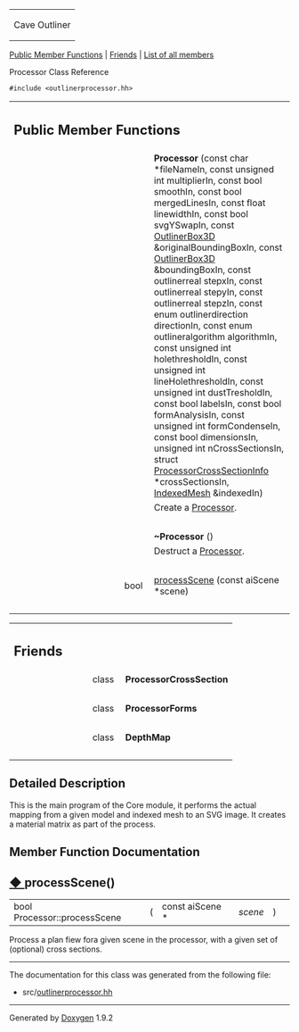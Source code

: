 <table data-cellspacing="0" data-cellpadding="0">
<colgroup>
<col style="width: 100%" />
</colgroup>
<tbody>
<tr class="odd" style="height: 56px;">
<td id="projectalign" style="padding-left: 0.5em"><div id="projectname">
Cave Outliner
</div></td>
</tr>
</tbody>
</table>

[Public Member Functions](#pub-methods) | [Friends](#friends) | [List of
all members](class_processor-members.md)

Processor Class Reference

`#include <outlinerprocessor.hh>`

<table class="memberdecls">
<colgroup>
<col style="width: 50%" />
<col style="width: 50%" />
</colgroup>
<tbody>
<tr class="odd heading">
<td colspan="2"><h2 id="public-member-functions" class="groupheader"><span id="pub-methods"></span> Public Member Functions</h2></td>
</tr>
<tr class="even memitem:aa8f1bb7b2ff061aa20926db570fbd5ab">
<td style="text-align: right;" class="memItemLeft" data-valign="top"><span id="aa8f1bb7b2ff061aa20926db570fbd5ab"></span>  </td>
<td class="memItemRight" data-valign="bottom"><strong>Processor</strong> (const char *fileNameIn, const unsigned int multiplierIn, const bool smoothIn, const bool mergedLinesIn, const float linewidthIn, const bool svgYSwapIn, const <a href="https://github.com/jariarkko/cave-outliner/blob/master/doc/software/class_outliner_box3_d.md" class="el">OutlinerBox3D</a> &amp;originalBoundingBoxIn, const <a href="https://github.com/jariarkko/cave-outliner/blob/master/doc/software/class_outliner_box3_d.md" class="el">OutlinerBox3D</a> &amp;boundingBoxIn, const outlinerreal stepxIn, const outlinerreal stepyIn, const outlinerreal stepzIn, const enum outlinerdirection directionIn, const enum outlineralgorithm algorithmIn, const unsigned int holethresholdIn, const unsigned int lineHolethresholdIn, const unsigned int dustTresholdIn, const bool labelsIn, const bool formAnalysisIn, const unsigned int formCondenseIn, const bool dimensionsIn, unsigned int nCrossSectionsIn, struct <a href="struct_processor_cross_section_info.md" class="el">ProcessorCrossSectionInfo</a> *crossSectionsIn, <a href="https://github.com/jariarkko/cave-outliner/blob/master/doc/software/class_indexed_mesh.md" class="el">IndexedMesh</a> &amp;indexedIn)</td>
</tr>
<tr class="odd memdesc:aa8f1bb7b2ff061aa20926db570fbd5ab">
<td class="mdescLeft"> </td>
<td class="mdescRight">Create a <a href="https://github.com/jariarkko/cave-outliner/blob/master/doc/software/class_processor.md" class="el">Processor</a>.<br />
</td>
</tr>
<tr class="even separator:aa8f1bb7b2ff061aa20926db570fbd5ab">
<td colspan="2" class="memSeparator"> </td>
</tr>
<tr class="odd memitem:acf37952c5b420d4e903a512571678692">
<td style="text-align: right;" class="memItemLeft" data-valign="top"><span id="acf37952c5b420d4e903a512571678692"></span>  </td>
<td class="memItemRight" data-valign="bottom"><strong>~Processor</strong> ()</td>
</tr>
<tr class="even memdesc:acf37952c5b420d4e903a512571678692">
<td class="mdescLeft"> </td>
<td class="mdescRight">Destruct a <a href="https://github.com/jariarkko/cave-outliner/blob/master/doc/software/class_processor.md" class="el">Processor</a>.<br />
</td>
</tr>
<tr class="odd separator:acf37952c5b420d4e903a512571678692">
<td colspan="2" class="memSeparator"> </td>
</tr>
<tr class="even memitem:a2db9b603b09bf7de1e7e0976b1dac1bc">
<td style="text-align: right;" class="memItemLeft" data-valign="top">bool </td>
<td class="memItemRight" data-valign="bottom"><a href="https://github.com/jariarkko/cave-outliner/blob/master/doc/software/class_processor.md#a2db9b603b09bf7de1e7e0976b1dac1bc" class="el">processScene</a> (const aiScene *scene)</td>
</tr>
<tr class="odd separator:a2db9b603b09bf7de1e7e0976b1dac1bc">
<td colspan="2" class="memSeparator"> </td>
</tr>
</tbody>
</table>

<table class="memberdecls">
<colgroup>
<col style="width: 50%" />
<col style="width: 50%" />
</colgroup>
<tbody>
<tr class="odd heading">
<td colspan="2"><h2 id="friends" class="groupheader"><span id="friends"></span> Friends</h2></td>
</tr>
<tr class="even memitem:ae10b7fc1984e6fb27901b0cd87838a72">
<td style="text-align: right;" class="memItemLeft" data-valign="top"><span id="ae10b7fc1984e6fb27901b0cd87838a72"></span> class </td>
<td class="memItemRight" data-valign="bottom"><strong>ProcessorCrossSection</strong></td>
</tr>
<tr class="odd separator:ae10b7fc1984e6fb27901b0cd87838a72">
<td colspan="2" class="memSeparator"> </td>
</tr>
<tr class="even memitem:a83e4cc5caa21290f0d1ff4a9441a674e">
<td style="text-align: right;" class="memItemLeft" data-valign="top"><span id="a83e4cc5caa21290f0d1ff4a9441a674e"></span> class </td>
<td class="memItemRight" data-valign="bottom"><strong>ProcessorForms</strong></td>
</tr>
<tr class="odd separator:a83e4cc5caa21290f0d1ff4a9441a674e">
<td colspan="2" class="memSeparator"> </td>
</tr>
<tr class="even memitem:a8be311027c613f05eaee0ba171518a59">
<td style="text-align: right;" class="memItemLeft" data-valign="top"><span id="a8be311027c613f05eaee0ba171518a59"></span> class </td>
<td class="memItemRight" data-valign="bottom"><strong>DepthMap</strong></td>
</tr>
<tr class="odd separator:a8be311027c613f05eaee0ba171518a59">
<td colspan="2" class="memSeparator"> </td>
</tr>
</tbody>
</table>

<span id="details"></span>

## Detailed Description

This is the main program of the Core module, it performs the actual
mapping from a given model and indexed mesh to an SVG image. It creates
a material matrix as part of the process.

## Member Function Documentation

<span id="a2db9b603b09bf7de1e7e0976b1dac1bc"></span>

## <span class="permalink">[◆ ](#a2db9b603b09bf7de1e7e0976b1dac1bc)</span>processScene()

<table class="memname">
<tbody>
<tr class="odd">
<td class="memname">bool Processor::processScene</td>
<td>(</td>
<td class="paramtype">const aiScene * </td>
<td class="paramname"><em>scene</em></td>
<td>)</td>
<td></td>
</tr>
</tbody>
</table>

Process a plan fiew fora given scene in the processor, with a given set
of (optional) cross sections.

------------------------------------------------------------------------

The documentation for this class was generated from the following file:

-   src/<a href="outlinerprocessor_8hh_source.md" class="el">outlinerprocessor.hh</a>

------------------------------------------------------------------------

<span class="small">Generated
by [Doxygen](https://www.doxygen.org/index.md)
1.9.2</span>
